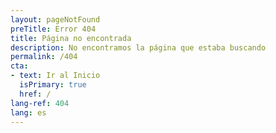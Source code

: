 ```yaml
---
layout: pageNotFound
preTitle: Error 404
title: Página no encontrada
description: No encontramos la página que estaba buscando
permalink: /404
cta:
- text: Ir al Inicio
  isPrimary: true
  href: /
lang-ref: 404
lang: es
---
```

